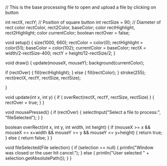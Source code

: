 // This is the base processing file to open and upload a file by clicking on button

int rectX, rectY;      // Position of square button
int rectSize = 90;     // Diameter of rect
color rectColor, rect2Color, baseColor;
color rectHighlight, rect2Highlight;
color currentColor;
boolean rectOver = false;


void setup() {
  size(1000, 660);
  rectColor = color(0);
  rectHighlight = color(51);
  baseColor = color(102);
  currentColor = baseColor;
  rectX = width/2-rectSize-400;
  rectY = height/12-rectSize/2;
}

void draw() {
  update(mouseX, mouseY);
  background(currentColor);
  
  if (rectOver) {
    fill(rectHighlight);
  } else {
    fill(rectColor);
  }
  stroke(255);
  rect(rectX, rectY, rectSize, rectSize);

}

void update(int x, int y) {
 if ( overRect(rectX, rectY, rectSize, rectSize) ) {
    rectOver = true;
  } 
}

void mousePressed() {
  if (rectOver) {
    selectInput("Select a file to process:", "fileSelected");
  }
}

boolean overRect(int x, int y, int width, int height)  {
  if (mouseX >= x && mouseX <= x+width && 
      mouseY >= y && mouseY <= y+height) {
    return true;
  } else {
    return false;
  }
}


void fileSelected(File selection) {
  if (selection == null) {
    println("Window was closed or the user hit cancel.");
  } else {
    println("User selected " + selection.getAbsolutePath());
  }
}
